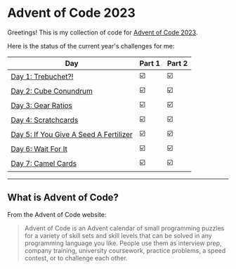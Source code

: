# Advent of Code 2023

Greetings! This is my collection of code for [Advent of Code 2023](https://adventofcode.com/2023).

Here is the status of the current year's challenges for me:

| Day                                                                           | Part 1                  | Part 2                  |
|-------------------------------------------------------------------------------|-------------------------|-------------------------|
| [Day 1: Trebuchet?!](https://adventofcode.com/2023/day/1)                     | :ballot_box_with_check: | :ballot_box_with_check: |
| [Day 2: Cube Conundrum](https://adventofcode.com/2023/day/2)                  | :ballot_box_with_check: | :ballot_box_with_check: |
| [Day 3: Gear Ratios](https://adventofcode.com/2023/day/3)                     | :ballot_box_with_check: | :ballot_box_with_check: |
| [Day 4: Scratchcards](https://adventofcode.com/2023/day/4)                    | :ballot_box_with_check: | :ballot_box_with_check: |
| [Day 5: If You Give A Seed A Fertilizer](https://adventofcode.com/2023/day/5) | :ballot_box_with_check: | :ballot_box_with_check: |
| [Day 6: Wait For It](https://adventofcode.com/2023/day/6)                     | :ballot_box_with_check: | :ballot_box_with_check: |
| [Day 7: Camel Cards](https://adventofcode.com/2023/day/7)                     | :ballot_box_with_check: | :ballot_box_with_check: |

---

## What is Advent of Code?

From the Advent of Code website:

> Advent of Code is an Advent calendar of small programming puzzles for a variety of skill sets 
> and skill levels that can be solved in any programming language you like. 
> People use them as interview prep, company training, university coursework, 
> practice problems, a speed contest, or to challenge each other.